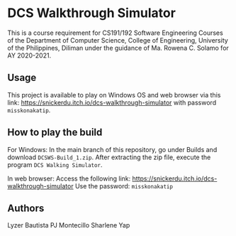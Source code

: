# DCS Walkthrough Simulator
This is a course requirement for CS191/192 Software Engineering Courses of the Department of Computer Science, College of Engineering, University of the Philippines, Diliman under the guidance of Ma. Rowena C. Solamo for AY 2020-2021.

## Usage
This project is available to play on Windows OS and web browser via this link: https://snickerdu.itch.io/dcs-walkthrough-simulator with password `misskonakatip`.

## How to play the build

For Windows:
In the main branch of this repository, go under Builds and download `DCSWS-Build_1.zip`.
After extracting the zip file, execute the program `DCS Walking Simulator`.

In web browser:
Access the following link: https://snickerdu.itch.io/dcs-walkthrough-simulator
Use the password: `misskonakatip`

## Authors
Lyzer Bautista
PJ Montecillo
Sharlene Yap
